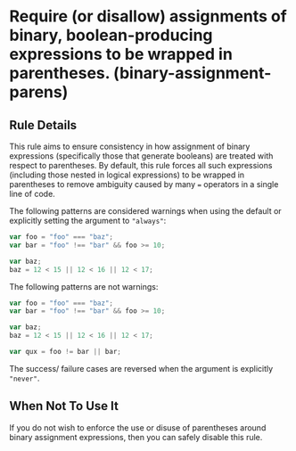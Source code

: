 # Require (or disallow) assignments of binary, boolean-producing expressions to be wrapped in parentheses. (binary-assignment-parens)

## Rule Details

This rule aims to ensure consistency in how assignment of binary expressions (specifically those that generate booleans) are treated with respect to parentheses. By default, this rule forces all such expressions (including those nested in logical expressions) to be wrapped in parentheses to remove ambiguity caused by many `=` operators in a single line of code.

The following patterns are considered warnings when using the default or explicitly setting the argument to `"always"`:

```js
var foo = "foo" === "baz";
var bar = "foo" !== "bar" && foo >= 10;

var baz;
baz = 12 < 15 || 12 < 16 || 12 < 17;
```

The following patterns are not warnings:

```js
var foo = "foo" === "baz";
var bar = "foo" !== "bar" && foo >= 10;

var baz;
baz = 12 < 15 || 12 < 16 || 12 < 17;

var qux = foo != bar || bar;
```

The success/ failure cases are reversed when the argument is explicitly `"never"`.

## When Not To Use It

If you do not wish to enforce the use or disuse of parentheses around binary assignment expressions, then you can safely disable this rule.
